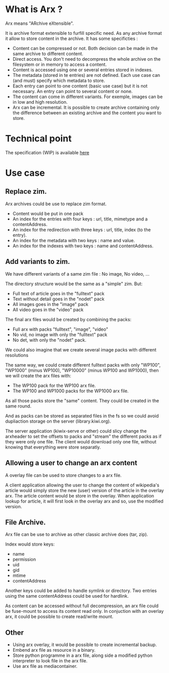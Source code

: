 # What is Arx ?

Arx means "ARchive eXtensible".

It is archive format extensible to furfill specific need.
As any archive format it allow to store content in the archive. It has some specificties :
- Content can be compressed or not. Both decision can be made in the same archive to different content.
- Direct access. You don't need to decompress the whole archive on the filesystem or in memory to access a content.
- Content is accessed using one or several entries stored in indexes.
- The metadata (stored in te entries) are not defined. Each use case can (and must) specify which metadata to store.
- Each entry can point to one content (basic use case) but it is not necessary. An entry can point to several content or none.
- The content can come in different variants. For exemple, images can be in low and high resolution.
- Arx can be incremental. It is possible to create archive containing only the difference between an existing archive and the content you want to store.


# Technical point

The specification (WIP) is available [here](spec/main.md)

# Use case

## Replace zim.

Arx archives could be use to replace zim format.
- Content would be put in one pack
- An index for the entries with four keys : url, title, mimetype and a contentAddress.
- An index for the redirection with three keys : url, title, index (to the entry).
- An index for the metadata with two keys : name and value.
- An index for the indexes with two keys : name and contentAddress.

## Add variants to zim.

We have different variants of a same zim file : No image, No video, ...

The directory structure would be the same as a "simple" zim. But:
- Full text of article goes in the "fulltext" pack
- Text without detail goes in the "nodet" pack
- All images goes in the "image" pack
- All video goes in the "video" pack

The final arx files would be created by combining the packs:
- Full arx with packs "fulltext", "image", "video"
- No vid, no image with only the "fulltext" pack
- No det, with only the "nodet" pack.

We could also imagine that we create several image packs with different resolutions

The same way, we could create different fulltext packs with only "WP100", "WP1000"
(minus WP100), "WP10000" (minus WP100 and WP1000), then we will create the arx files with:
- The WP100 pack for the WP100 arx file.
- The WP100 and WP1000 packs for the WP1000 arx file.

As all those packs store the "same" content. They could be created in the same round.

And as packs can be stored as separated files in the fs so we could avoid dupliaction
storage on the server (library.kiwi.org).

The server application (kiwix-serve or other) could slicy change the arxheader to set
the offsets to packs and "stream" the different packs as if they were only one file.
The client would download only one file, without knowing that everything were store
separatly.

## Allowing a user to change an arx content

A overlay file can be used to store changes to a arx file.

A client application allowing the user to change the content of wikipedia's article
would simply store the new (user) version of the article in the overlay arx.
The article content would be store in the overlay.
When application lookup for article, it will first look in the overlay arx and so,
use the modified version.

## File Archive.

Arx file can be use to archive as other classic archive does (tar, zip).

Index would store keys:
- name
- permission
- uid
- gid
- mtime
- contentAddress

Another keys could be added to handle symlink or directory.
Two entries using the same contentAddress could be used for hardlink.

As content can be accessed without full decompression, an arx file could be fuse-mount to access its content read only.
In conjuction with an overlay arx, it could be possible to create read/write mount.

## Other

- Using arx overlay, it would be possible to create incremental backup.
- Embend arx file as resource in a binary.
- Store python programme in a arx file, along side a modified python interpreter to look file in the arx file.
- Use arx file as mediacontainer.

